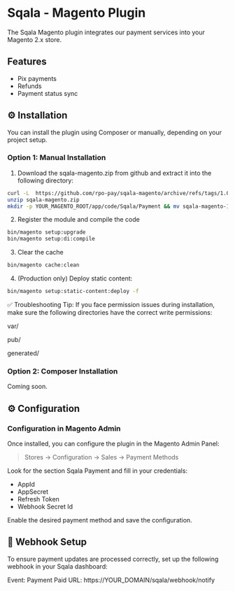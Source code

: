 # Sqala - Magento Plugin

The Sqala Magento plugin integrates our payment services into your Magento 2.x store.

## Features

- Pix payments
- Refunds
- Payment status sync

## ⚙️ Installation

You can install the plugin using Composer or manually, depending on your project setup.

### Option 1: Manual Installation

1. Download the sqala-magento.zip from github and extract it into the following directory:

```bash
curl -L  https://github.com/rpo-pay/sqala-magento/archive/refs/tags/1.0.0.zip > sqala-magento.zip
unzip sqala-magento.zip
mkdir -p YOUR_MAGENTO_ROOT/app/code/Sqala/Payment && mv sqala-magento-1.0.0/* YOUR_MAGENTO_ROOT/app/code/Sqala/Payment
```

2. Register the module and compile the code

```bash
bin/magento setup:upgrade
bin/magento setup:di:compile
```

3. Clear the cache

```bash
bin/magento cache:clean
```

4. (Production only) Deploy static content:

```bash
bin/magento setup:static-content:deploy -f
```

✅ Troubleshooting Tip: If you face permission issues during installation, make sure the following directories have the correct write permissions:

var/

pub/

generated/


### Option 2: Composer Installation

Coming soon.

## ⚙️ Configuration

### Configuration in Magento Admin

Once installed, you can configure the plugin in the Magento Admin Panel:

> Stores → Configuration → Sales → Payment Methods

Look for the section Sqala Payment and fill in your credentials:

- AppId
- AppSecret
- Refresh Token
- Webhook Secret Id

Enable the desired payment method and save the configuration.

## 🔔 Webhook Setup
To ensure payment updates are processed correctly, set up the following webhook in your Sqala dashboard:

Event: Payment Paid
URL: https://YOUR_DOMAIN/sqala/webhook/notify
